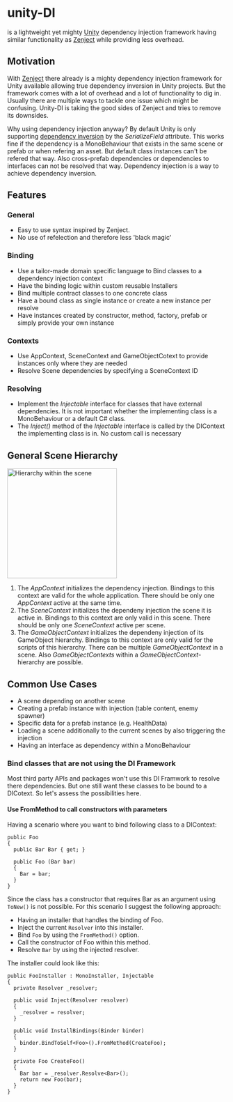 # unity-DI
is a lightweight yet mighty [Unity](https://unity.com/de) dependency injection framework having similar functionality as [Zenject](https://github.com/modesttree/Zenject) while providing less overhead.

## Motivation
With [Zenject](https://github.com/modesttree/Zenject) there already is a mighty dependency injection framework for Unity available allowing true dependency inversion in Unity projects. But the framework comes with a lot of overhead and a lot of functionality to dig in. Usually there are multiple ways to tackle one issue which might be confusing. Unity-DI is taking the good sides of Zenject and tries to remove its downsides.

Why using dependency injection anyway? By default Unity is only supporting [dependency inversion](https://en.wikipedia.org/wiki/Dependency_inversion_principle) by the *SerializeField* attribute. This works fine if the dependency is a MonoBehaviour that exists in the same scene or prefab or when refering an asset. But default class instances can't be refered that way. Also cross-prefab dependencies or dependencies to interfaces can not be resolved that way. Dependency injection is a way to achieve dependency inversion.

## Features

### General
- Easy to use syntax inspired by Zenject.
- No use of refelection and therefore less 'black magic'

### Binding
- Use a tailor-made domain specific language to Bind classes to a dependency injection context
- Have the binding logic within custom reusable Installers
- Bind multiple contract classes to one concrete class
- Have a bound class as single instance or create a new instance per resolve
- Have instances created by constructor, method, factory, prefab or simply provide your own instance

### Contexts
- Use AppContext, SceneContext and GameObjectCotext to provide instances only where they are needed
- Resolve Scene dependencies by specifying a SceneContext ID

### Resolving
- Implement the *Injectable* interface for classes that have external dependencies. It is not important whether the implementing class is a MonoBehaviour or a default C# class.
- The *Inject()* method of the *Injectable* interface is called by the DIContext the implementing class is in. No custom call is necessary

## General Scene Hierarchy
<img width="252" alt="Hierarchy within the scene" src="https://user-images.githubusercontent.com/57714553/153228145-bc472e31-e599-4b30-b1c5-f988ade4cf76.png">

1) The *AppContext* initializes the dependency injection. Bindings to this context are valid for the whole application. There should be only one *AppContext* active at the same time.
2) The *SceneContext* initializes the dependeny injection the scene it is active in. Bindings to this context are only valid in this scene. There should be only one *SceneContext* active per scene.
3) The *GameObjectContext* initializes the dependeny injection of its GameObject hierarchy. Bindings to this context are only valid for the scripts of this hierarchy. There can be multiple *GameObjectContext* in a scene. Also *GameObjectContexts* within a *GameObjectContext*-hierarchy are possible.

## Common Use Cases
- A scene depending on another scene
- Creating a prefab instance with injection (table content, enemy spawner)
- Specific data for a prefab instance (e.g. HealthData)
- Loading a scene additionally to the current scenes by also triggering the injection
- Having an interface as dependency within a MonoBehaviour

### Bind classes that are not using the DI Framework
Most third party APIs and packages won't use this DI Framwork to resolve there dependencies. But one still want these classes to be bound to a DICotext. So let's assess the possibilities here.

#### Use FromMethod to call constructors with parameters
Having a scenario where you want to bind following class to a DIContext:
```
public Foo
{
  public Bar Bar { get; }

  public Foo (Bar bar)
  {
    Bar = bar;
  }
}
```
Since the class has a constructor that requires Bar as an argument using ```ToNew()``` is not possible. 
For this scenario I suggest the following approach:
- Having an installer that handles the binding of Foo.
- Inject the current ```Resolver``` into this installer.
- Bind ```Foo``` by using the ```FromMethod()``` option.
- Call the constructor of Foo within this method.
- Resolve ```Bar``` by using the injected resolver.

The installer could look like this:
```
public FooInstaller : MonoInstaller, Injectable
{
  private Resolver _resolver;
  
  public void Inject(Resolver resolver)
  {
    _resolver = resolver;
  }
  
  public void InstallBindings(Binder binder)
  {
    binder.BindToSelf<Foo>().FromMethod(CreateFoo);
  }
  
  private Foo CreateFoo()
  {
    Bar bar = _resolver.Resolve<Bar>();
    return new Foo(bar);
  }
}
```
